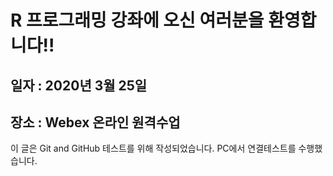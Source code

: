# R 프로그래밍 강좌에 오신 여러분을 환영합니다!!
## 일자 : 2020년 3월 25일
## 장소 : Webex 온라인 원격수업

이 글은 Git and GitHub 테스트를 위해 작성되었습니다.
PC에서 연결테스트를 수행했습니다.
